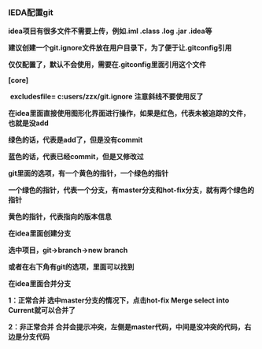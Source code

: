 ### IEDA配置git

**idea项目有很多文件不需要上传，例如.iml .class .log .jar .idea等**

**建议创建一个git.ignore文件放在用户目录下，为了便于让.gitconfig引用**



**仅仅配置了，默认不会使用，需要在.gitconfig里面引用这个文件**

**[core]**

​	**excludesfile= c:users/zzx/git.ignore**   **注意斜线不要使用反了**



**在idea里面直接使用图形化界面进行操作，如果是红色，代表未被追踪的文件，也就是没add**

**绿色的话，代表是add了，但是没有commit**

**蓝色的话，代表已经commit，但是又修改过**



**git里面的选项，有一个黄色的指针，一个绿色的指针**

**一个绿色的指针，代表一个分支，有master分支和hot-fix分支，就有两个绿色的指针**

**黄色的指针，代表指向的版本信息**



**在idea里面创建分支**

**选中项目，git->branch->new branch**

**或者在右下角有git的选项，里面可以找到**



**在idea里面合并分支**

**1：正常合并   选中master分支的情况下，点击hot-fix  Merge select into Current就可以合并了**

**2：非正常合并  合并会提示冲突，左侧是master代码，中间是没冲突的代码，右边是分支代码**

